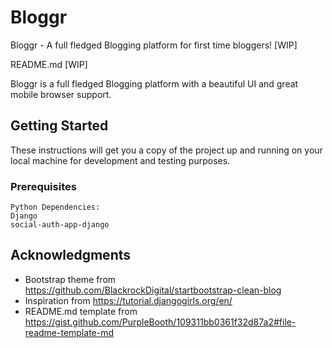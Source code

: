 # Bloggr
Bloggr - A full fledged Blogging platform for first time bloggers! [WIP]

README.md [WIP]

Bloggr is a full fledged Blogging platform with a beautiful UI and great mobile browser support.


## Getting Started

These instructions will get you a copy of the project up and running on your local machine for development and testing purposes. 
### Prerequisites

```
Python Dependencies:
Django
social-auth-app-django
```

## Acknowledgments

* Bootstrap theme from https://github.com/BlackrockDigital/startbootstrap-clean-blog
* Inspiration from https://tutorial.djangogirls.org/en/
* README.md template from https://gist.github.com/PurpleBooth/109311bb0361f32d87a2#file-readme-template-md

